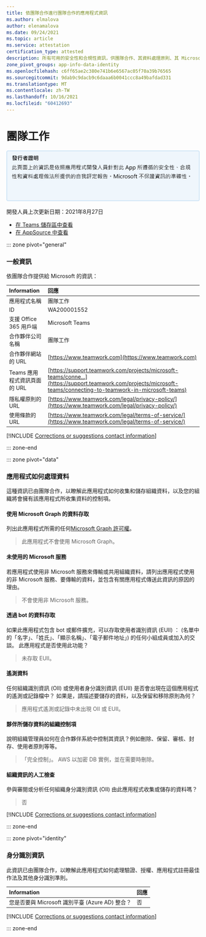 ```yaml
---
title: 依團隊合作進行團隊合作的應用程式資訊
ms.author: elmalova
author: elenamalova
ms.date: 09/24/2021
ms.topic: article
ms.service: attestation
certification_type: attested
description: 所有可用的安全性和合規性資訊，供團隊合作、其資料處理原則、其 Microsoft Cloud App Security 應用程式目錄資訊，以及 CSA 星型登錄中的安全性/符合性資訊。
zone_pivot_groups: app-info-data-identity
ms.openlocfilehash: c6ff65ae2c380e741b6e6567ac05f70a39b76565
ms.sourcegitcommit: 9dab9c9dacb9c6daaa6b0041ccc8a49bafdad331
ms.translationtype: MT
ms.contentlocale: zh-TW
ms.lasthandoff: 10/16/2021
ms.locfileid: "60412693"
---
```

# <a name="teamwork"></a>團隊工作

<p></p>
<img alt="Publisher Attestation: The information on this page is based on a self-assessment report provided by the app developer on the security, compliance, and data handling practices followed by this app. Microsoft makes no guarantees regarding the accuracy of the information." src="../media/attested.png" width="650" />
<p>開發人員上次更新日期：2021年8月27日</p>

* <a href="https://teams.microsoft.com/l/app/f051cf68-e4e7-45d8-960c-a17f52cc4b52" target="_blank">在 Teams 儲存區中查看</a>
* <a href="https://appsource.microsoft.com/product/office/WA200001552" target="_blank">在 AppSource 中查看</a>

::: zone pivot="general"

### <a name="general-information"></a>一般資訊

依團隊合作提供給 Microsoft 的資訊：

| **Information** | **回應** |
|:----------------|:-------------|
| 應用程式名稱 | 團隊工作 |
| ID | WA200001552 |
| 支援 Office 365 用戶端 | Microsoft Teams |
| 合作夥伴公司名稱 | 團隊工作 |
| 合作夥伴網站的 URL | [https://www.teamwork.com](https://www.teamwork.com) |
| Teams 應用程式資訊頁面的 URL | [https://support.teamwork.com/projects/microsoft-teams/conne...](https://support.teamwork.com/projects/microsoft-teams/connecting-to-teamwork-in-microsoft-teams) |
| 隱私權原則的 URL | [https://www.teamwork.com/legal/privacy-policy/](https://www.teamwork.com/legal/privacy-policy/) |
| 使用條款的 URL | [https://www.teamwork.com/legal/terms-of-service/](https://www.teamwork.com/legal/terms-of-service/) |

 [!INCLUDE [Corrections or suggestions contact information](../includes/corrections-or-suggestions.md)]

::: zone-end

::: zone pivot="data"

### <a name="how-the-app-handles-data"></a>應用程式如何處理資料

這種資訊已由團隊合作，以瞭解此應用程式如何收集和儲存組織資料，以及您的組織將會擁有該應用程式所收集資料的控制項。

#### <a name="data-access-using-microsoft-graph"></a>使用 Microsoft Graph 的資料存取

列出此應用程式所需的任何[Microsoft Graph 許可權](https://docs.microsoft.com/graph/permissions-reference)。

>此應用程式不會使用 Microsoft Graph。


#### <a name="non-microsoft-services-used"></a>未使用的 Microsoft 服務

若應用程式使用非 Microsoft 服務來傳輸或共用組織資料，請列出應用程式使用的非 Microsoft 服務、要傳輸的資料，並包含有關應用程式傳送此資訊的原因的理由。

>不會使用非 Microsoft 服務。

#### <a name="data-access-via-bots"></a>透過 bot 的資料存取

如果此應用程式包含 bot 或郵件擴充，可以存取使用者識別資訊 (EUII) ： (名單中的「名字」、「姓氏」、「顯示名稱」、「電子郵件地址」) 的任何小組成員或加入的交談。 此應用程式是否使用此功能？

>未存取 EUII。


#### <a name="telemetry-data"></a>遙測資料

任何組織識別資訊 (OII) 或使用者身分識別資訊 (EUII) 是否會出現在這個應用程式的遙測或記錄檔中？ 如果是，請描述要儲存的資料，以及保留和移除原則為何？

>應用程式遙測或記錄中未出現 OII 或 EUII。

#### <a name="organizational-controls-for-data-stored-by-partner"></a>夥伴所儲存資料的組織控制項

說明組織管理員如何在合作夥伴系統中控制其資訊？例如刪除、保留、審核、封存、使用者原則等等。

>「完全控制」。 AWS 以加密 DB 實例，並在需要時刪除。

#### <a name="human-review-of-organizational-information"></a>組織資訊的人工檢查

參與審閱或分析任何組織身分識別資訊 (OII) 由此應用程式收集或儲存的資料嗎？

>否

[!INCLUDE [Corrections or suggestions contact information](../includes/corrections-or-suggestions.md)]

::: zone-end


::: zone pivot="identity"

### <a name="identity-information"></a>身分識別資訊

此資訊已由團隊合作，以瞭解此應用程式如何處理驗證、授權、應用程式註冊最佳作法及其他身分識別準則。

| **Information** | **回應** |
|:----------------|:-------------|
| 您是否要與 Microsoft 識別平臺 (Azure AD) 整合？  | 否 |

[!INCLUDE [Corrections or suggestions contact information](../includes/corrections-or-suggestions.md)]

::: zone-end

